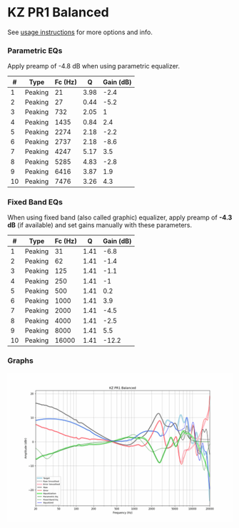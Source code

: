 # KZ PR1 Balanced
See [usage instructions](https://github.com/jaakkopasanen/AutoEq#usage) for more options and info.

### Parametric EQs
Apply preamp of -4.8 dB when using parametric equalizer.

|   # | Type    |   Fc (Hz) |    Q |   Gain (dB) |
|-----|---------|-----------|------|-------------|
|   1 | Peaking |        21 | 3.98 |        -2.4 |
|   2 | Peaking |        27 | 0.44 |        -5.2 |
|   3 | Peaking |       732 | 2.05 |         1   |
|   4 | Peaking |      1435 | 0.84 |         2.4 |
|   5 | Peaking |      2274 | 2.18 |        -2.2 |
|   6 | Peaking |      2737 | 2.18 |        -8.6 |
|   7 | Peaking |      4247 | 5.17 |         3.5 |
|   8 | Peaking |      5285 | 4.83 |        -2.8 |
|   9 | Peaking |      6416 | 3.87 |         1.9 |
|  10 | Peaking |      7476 | 3.26 |         4.3 |

### Fixed Band EQs
When using fixed band (also called graphic) equalizer, apply preamp of **-4.3 dB** (if available) and set gains manually with these parameters.

|   # | Type    |   Fc (Hz) |    Q |   Gain (dB) |
|-----|---------|-----------|------|-------------|
|   1 | Peaking |        31 | 1.41 |        -6.8 |
|   2 | Peaking |        62 | 1.41 |        -1.4 |
|   3 | Peaking |       125 | 1.41 |        -1.1 |
|   4 | Peaking |       250 | 1.41 |        -1   |
|   5 | Peaking |       500 | 1.41 |         0.2 |
|   6 | Peaking |      1000 | 1.41 |         3.9 |
|   7 | Peaking |      2000 | 1.41 |        -4.5 |
|   8 | Peaking |      4000 | 1.41 |        -2.5 |
|   9 | Peaking |      8000 | 1.41 |         5.5 |
|  10 | Peaking |     16000 | 1.41 |       -12.2 |

### Graphs
![](./KZ%20PR1%20Balanced.png)
